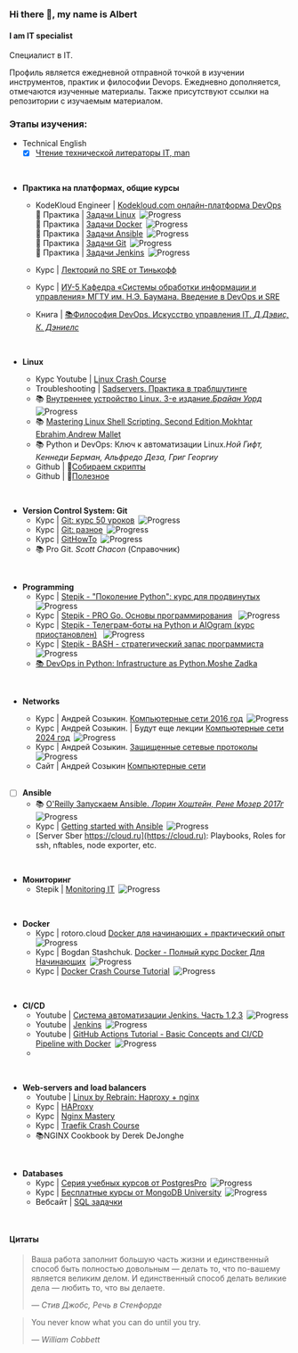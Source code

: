 ### Hi there 👋, my name is Albert
#### I am IT specialist

Специалист в IT. 

Профиль является ежедневной отправной точкой в изучении инструментов, практик и философии Devops. Ежедневно дополняется, отмечаются изученные материалы. Также присутствуют ссылки на репозитории с изучаемым материалом.


### Этапы изучения:

-  Technical English
   - [x] [Чтение технической литераторы IT, man](https://github.com/AlbLatypov/books.git)
  <br>

- __Практика на платформах, общие курсы__
   -  KodeKloud Engineer | [Kodekloud.com онлайн-платформа DevOps](https://github.com/AlbLatypov/Software_Engineering/blob/main/Kodekloud/README.md)\
        🔗 Практика | [Задачи Linux](https://github.com/AlbLatypov/Software_Engineering/blob/main/Kodekloud/Linux/README_linux.md)&ensp;![Progress](https://progress-bar.dev/60)\
        🔗 Практика | [Задачи Docker](https://github.com/AlbLatypov/Software_Engineering/blob/main/Kodekloud/Docker/README_docker.md)&ensp;![Progress](https://progress-bar.dev/100)\
        🔗 Практика | [Задачи Ansible](https://github.com/AlbLatypov/Software_Engineering/blob/main/Kodekloud/Ansible/README_ansible.md)&ensp;![Progress](https://progress-bar.dev/50)\
        🔗 Практика | [Задачи Git](https://github.com/AlbLatypov/Software_Engineering/blob/main/Kodekloud/Git/README_git.md)&ensp;![Progress](https://progress-bar.dev/100)\
        🔗 Практика | [Задачи Jenkins](https://github.com/AlbLatypov/Software_Engineering/blob/main/Kodekloud/Jenkins/README_jenkins.md)&ensp;![Progress](https://progress-bar.dev/75)

    - Курс | [Лекторий по SRE от Тинькофф](https://github.com/AlbLatypov/Software_Engineering.git)
    - Курс | [ИУ-5 Кафедра «Системы обработки информации и управления» МГТУ им. Н.Э. Баумана. Введение в DevOps и SRE](https://github.com/AlbLatypov/Software_Engineering.git)
  - Книга | [📚Философия DevOps. Искусство управления IT. _Д.Дэвис, К. Дэниелс_](https://github.com/AlbLatypov/books)

  <br>

- __Linux__
  - Курс Youtube | [Linux Crash Course](https://www.youtube.com/playlist?list=PLT98CRl2KxKHKd_tH3ssq0HPrThx2hESW)
  - Troubleshooting | [Sadservers. Практика в траблшутинге](https://sadservers.com/)
  -  📚 [Внутреннее устройство Linux. 3-е издание._Брайан Уорд_](https://github.com/AlbLatypov/books)&ensp;![Progress](https://progress-bar.dev/60)
  -  📚  [Mastering Linux Shell Scripting. Second Edition.Mokhtar Ebrahim,Andrew Mallet](https://github.com/AlbLatypov/books.git)
  -  📚 Python и DevOps: Ключ к автоматизации Linux._Ной Гифт, Кеннеди Берман, Альфредо Деза, Григ Георгиу_
  - Github  | 🔗[Собираем скрипты](https://github.com/AlbLatypov/books/blob/main/mastering_linux_shell_scripting/Scripts/scrpt.readme.md)
  - Github  | 🔗[Полезное](links.md)

<br>

- __Version Control System: Git__
  - Курс | [Git: курс 50 уроков](https://www.youtube.com/playlist?list=PLDyvV36pndZFHXjXuwA_NywNrVQO0aQqb)&ensp;![Progress](https://progress-bar.dev/80)
  - Курс | [Git: разное](https://www.youtube.com/watch?v=lHacJuru1bc&list=PLDyvV36pndZEB7kWWocU4QSn-G78LoaEE&pp=iAQB)&ensp;![Progress](https://progress-bar.dev/0)
  - Курс | [GitHowTo](https://githowto.com/ru/git_basics)&ensp;![Progress](https://progress-bar.dev/90)
  -  📚 Pro Git. _Scott Chacon_ (Справочник)

<br>

- __Programming__
  - Курс | [Stepik - "Поколение Python": курс для продвинутых](https://github.com/AlbLatypov/python_advanced.git)&ensp;![Progress](https://progress-bar.dev/92)
  - Курс | [Stepik - PRO Go. Основы программирования](https://stepik.org/158385) &ensp;![Progress](https://progress-bar.dev/60)
  - Курс | [Stepik - Телеграм-боты на Python и AIOgram (курс приостановлен)](https://stepik.org/120924) &ensp;![Progress](https://progress-bar.dev/63)
  - Курс | [Stepik - BASH - стратегический запас программиста](https://stepik.org/108102) &ensp;![Progress](https://progress-bar.dev/55)
  - [📚 DevOps in Python: Infrastructure as Python.Moshe Zadka](https://github.com/AlbLatypov/books.git)

<br>

- __Networks__
  - Курс | Андрей Созыкин. [Компьютерные сети 2016 год](https://github.com/AlbLatypov/Networks.git)&ensp;![Progress](https://progress-bar.dev/15)
  - Курс | Андрей Созыкин. | Будут еще лекции [Компьютерные сети 2024 год](https://github.com/AlbLatypov/Networks.git)&ensp;![Progress](https://progress-bar.dev/80)
  - Курс | Андрей Созыкин. [Защищенные сетевые протоколы](https://www.youtube.com/watch?v=LTLqazCztnc&list=PLtPJ9lKvJ4oiFnWCsVRElorOLt69YDEnv&pp=iAQB)&ensp;![Progress](https://progress-bar.dev/0)
  - Сайт | Андрей Созыкин [Компьютерные сети](https://www.asozykin.ru/courses/networks_online)

  <br>

- [ ] __Ansible__
  - 📚 [O'Reilly Запускаем Ansible. _Лорин Хоштейн, Рене Мозер_ _2017г_](https://github.com/AlbLatypov/books)![Progress](https://progress-bar.dev/55)
  - Курс | [Getting started with Ansible](https://www.youtube.com/playlist?list=PLT98CRl2KxKEUHie1m24-wkyHpEsa4Y70)&ensp;![Progress](https://progress-bar.dev/100)
  - [Server Sber https://cloud.ru](https://cloud.ru): Playbooks, Roles for ssh, nftables, node exporter, etc.

<br>

- __Мониторинг__
   - Stepik | [Monitoring IT](https://github.com/AlbLatypov/Software_Engineering/blob/main/Stepik-Monitoring-it/README.monitoring.md)&ensp;![Progress](https://progress-bar.dev/10)

<br>

- __Docker__
  - Курс | rotoro.cloud [Docker для начинающих + практический опыт](https://rotoro.cloud/ld-courses/docker-%d0%b4%d0%bb%d1%8f-%d0%bd%d0%b0%d1%87%d0%b8%d0%bd%d0%b0%d1%8e%d1%89%d0%b8%d1%85-%d0%bf%d1%80%d0%b0%d0%ba%d1%82%d0%b8%d1%87%d0%b5%d1%81%d0%ba%d0%b8%d0%b9-%d0%be%d0%bf%d1%8b%d1%82/)&ensp;![Progress](https://progress-bar.dev/60)
  - Курс | Bogdan Stashchuk. [Docker - Полный курс Docker Для Начинающих](https://www.youtube.com/watch?v=_uZQtRyF6Eg)&ensp;![Progress](https://progress-bar.dev/100)
  - Курс | [Docker Crash Course Tutorial](https://www.youtube.com/playlist?list=PL4cUxeGkcC9hxjeEtdHFNYMtCpjNBm3h7)&ensp;![Progress](https://progress-bar.dev/60)


<br>

- __CI/CD__
  -  Youtube | [Система автоматизации Jenkins. Часть 1,2,3](https://youtu.be/tvswVeMptLM?list=TLPQMTUwNTIwMjRI67BAOsAXuQ)&ensp;![Progress](https://progress-bar.dev/60)
  - Youtube | [Jenkins](https://www.youtube.com/playlist?list=PLg5SS_4L6LYvQbMrSuOjTL1HOiDhUE_5a)&ensp;![Progress](https://progress-bar.dev/55)
  -  Youtube | [GitHub Actions Tutorial - Basic Concepts and CI/CD Pipeline with Docker](https://www.youtube.com/watch?v=R8_veQiYBjI)&ensp;![Progress](https://progress-bar.dev/0)
  - 

<br>

-  __Web-servers and load balancers__
   - Youtube | [Linux by Rebrain: Haproxy + nginx](https://youtu.be/3UzYoLmkF-g)
   - Курс | [HAProxy](https://www.youtube.com/playlist?list=PLQnljOFTspQUhgfvpgfxc-uFlWElKIBr-)
   - Курс | [Nginx Mastery](https://www.youtube.com/playlist?list=PLOLrQ9Pn6cawvMA5JjhzoQrnKbYGYQqx1)
   - Курс | [Traefik Crash Course](https://www.youtube.com/watch?v=C6IL8tjwC5E)
   -  📚NGINX Cookbook by Derek DeJonghe

<br>

- __Databases__
  - Курс | [Серия учебных курсов от PostgresPro](https://postgrespro.ru/education/courses)&ensp;![Progress](https://progress-bar.dev/7)
  - Курс | [Бесплатные курсы от MongoDB University](https://learn.mongodb.com/)&ensp;![Progress](https://progress-bar.dev/7)
  - Вебсайт | [SQL задачки](https://pgexercises.com/)

<br>

#### Цитаты
> Ваша работа заполнит большую часть жизни и единственный способ быть
> полностью довольным — делать то, что по-вашему является великим делом.
> И единственный способ делать великие дела — любить то, что вы делаете.
>
> *— Стив Джобс, Речь в Стенфорде*

>You never know what you can do until you try.
>
> *— William Cobbett*




